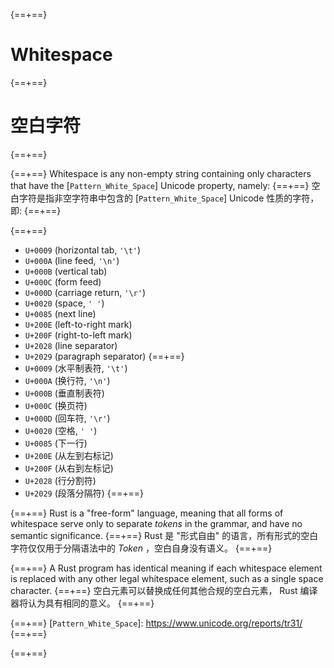 {==+==}
# Whitespace
{==+==}
# 空白字符
{==+==}


{==+==}
Whitespace is any non-empty string containing only characters that have the
[`Pattern_White_Space`] Unicode property, namely:
{==+==}
空白字符是指非空字符串中包含的 [`Pattern_White_Space`] Unicode 性质的字符，即:
{==+==}


{==+==}
- `U+0009` (horizontal tab, `'\t'`)
- `U+000A` (line feed, `'\n'`)
- `U+000B` (vertical tab)
- `U+000C` (form feed)
- `U+000D` (carriage return, `'\r'`)
- `U+0020` (space, `' '`)
- `U+0085` (next line)
- `U+200E` (left-to-right mark)
- `U+200F` (right-to-left mark)
- `U+2028` (line separator)
- `U+2029` (paragraph separator)
{==+==}
- `U+0009` (水平制表符, `'\t'`)
- `U+000A` (换行符, `'\n'`)
- `U+000B` (垂直制表符)
- `U+000C` (换页符)
- `U+000D` (回车符, `'\r'`)
- `U+0020` (空格, `' '`)
- `U+0085` (下一行)
- `U+200E` (从左到右标记)
- `U+200F` (从右到左标记)
- `U+2028` (行分割符)
- `U+2029` (段落分隔符)
{==+==}


{==+==}
Rust is a "free-form" language, meaning that all forms of whitespace serve only
to separate _tokens_ in the grammar, and have no semantic significance.
{==+==}
Rust 是 "形式自由" 的语言，所有形式的空白字符仅仅用于分隔语法中的 _Token_ ，空白自身没有语义。
{==+==}


{==+==}
A Rust program has identical meaning if each whitespace element is replaced
with any other legal whitespace element, such as a single space character.
{==+==}
空白元素可以替换成任何其他合规的空白元素， Rust 编译器将认为具有相同的意义。
{==+==}


{==+==}
[`Pattern_White_Space`]: https://www.unicode.org/reports/tr31/
{==+==}

{==+==}